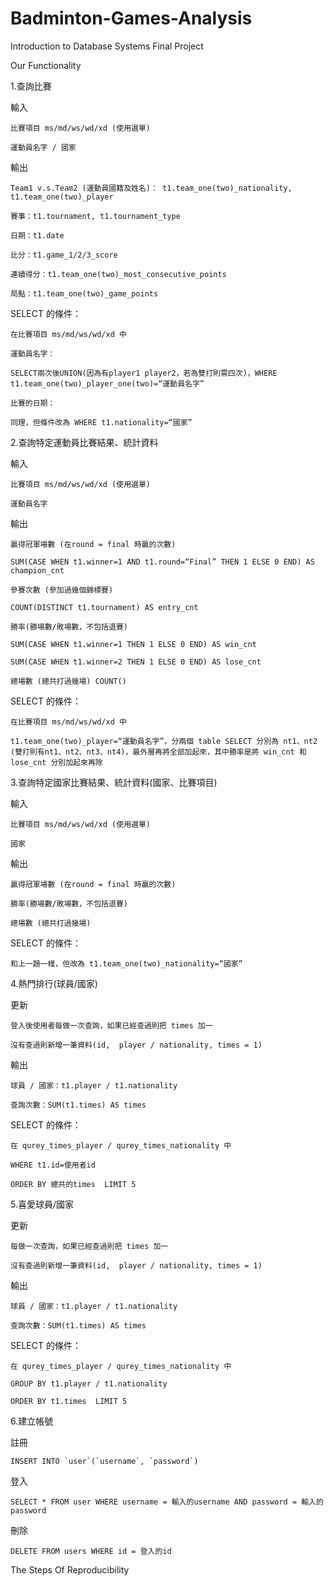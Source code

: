 # Badminton-Games-Analysis
Introduction to Database Systems Final Project

Our Functionality 

1.查詢比賽

  輸入
  
    比賽項目 ms/md/ws/wd/xd (使用選單)
    
    運動員名字 / 國家
    
  輸出
  
    Team1 v.s.Team2 (運動員國籍及姓名)： t1.team_one(two)_nationality,  t1.team_one(two)_player 

    賽事：t1.tournament, t1.tournament_type
    
    日期：t1.date
    
    比分：t1.game_1/2/3_score
    
    連續得分：t1.team_one(two)_most_consecutive_points
    
    局點：t1.team_one(two)_game_points
    
  SELECT 的條件：
  
    在比賽項目 ms/md/ws/wd/xd 中 
    
    運動員名字：
    
    SELECT兩次後UNION(因為有player1 player2，若為雙打則需四次)，WHERE t1.team_one(two)_player_one(two)=“運動員名字”
    
    比賽的日期：
    
    同理，但條件改為 WHERE t1.nationality=“國家”
    

2.查詢特定運動員比賽結果、統計資料

  輸入
  
    比賽項目 ms/md/ws/wd/xd (使用選單)
    
    運動員名字
    
  輸出
  
    贏得冠軍場數 (在round = final 時贏的次數)
    
    SUM(CASE WHEN t1.winner=1 AND t1.round=“Final” THEN 1 ELSE 0 END) AS champion_cnt
    
    參賽次數 (參加過幾個錦標賽)
    
    COUNT(DISTINCT t1.tournament) AS entry_cnt
    
    勝率(勝場數/敗場數，不包括退賽)
    
    SUM(CASE WHEN t1.winner=1 THEN 1 ELSE 0 END) AS win_cnt
    
    SUM(CASE WHEN t1.winner=2 THEN 1 ELSE 0 END) AS lose_cnt
    
    總場數 (總共打過幾場) COUNT()
    
  SELECT 的條件：
  
    在比賽項目 ms/md/ws/wd/xd 中 
    
    t1.team_one(two)_player=“運動員名字”，分兩個 table SELECT 分別為 nt1、nt2 (雙打則有nt1、nt2、nt3、nt4)，最外層再將全部加起來，其中勝率是將 win_cnt 和 lose_cnt 分別加起來再除
    

3.查詢特定國家比賽結果、統計資料(國家、比賽項目)

  輸入
  
    比賽項目 ms/md/ws/wd/xd (使用選單)
    
    國家
    
  輸出
  
    贏得冠軍場數 (在round = final 時贏的次數)
    
    勝率(勝場數/敗場數，不包括退賽)
    
    總場數 (總共打過幾場)
    
  SELECT 的條件：
  
    和上一題一樣，但改為 t1.team_one(two)_nationality=“國家”
    

4.熱門排行(球員/國家)

  更新
  
    登入後使用者每做一次查詢，如果已經查過則把 times 加一
    
    沒有查過則新增一筆資料(id,  player / nationality, times = 1)
    
  輸出
  
    球員 / 國家：t1.player / t1.nationality
    
    查詢次數：SUM(t1.times) AS times
    
  SELECT 的條件：
  
    在 qurey_times_player / qurey_times_nationality 中 
    
    WHERE t1.id=使用者id
    
    ORDER BY 總共的times  LIMIT 5
    

5.喜愛球員/國家

  更新
  
    每做一次查詢，如果已經查過則把 times 加一
    
    沒有查過則新增一筆資料(id,  player / nationality, times = 1)
    
  輸出
  
    球員 / 國家：t1.player / t1.nationality
    
    查詢次數：SUM(t1.times) AS times
    
  SELECT 的條件：
  
    在 qurey_times_player / qurey_times_nationality 中 
    
    GROUP BY t1.player / t1.nationality
    
    ORDER BY t1.times  LIMIT 5
    
    
6.建立帳號

  註冊
  
    INSERT INTO `user`(`username`, `password`)
    
  登入
  
    SELECT * FROM user WHERE username = 輸入的username AND password = 輸入的password
    
  刪除
  
    DELETE FROM users WHERE id = 登入的id
    

The Steps Of Reproducibility

